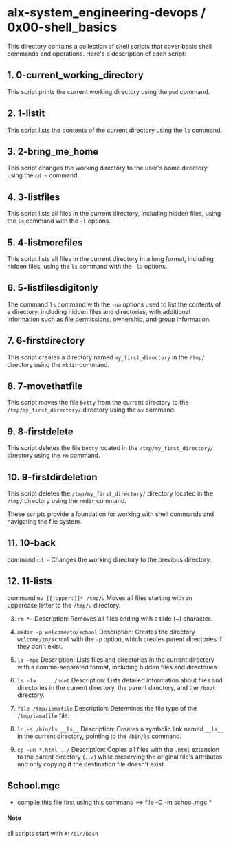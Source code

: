 # alx-system_engineering-devops / 0x00-shell_basics

This directory contains a collection of shell scripts that cover basic shell commands and operations. Here's a description of each script:

## 1. 0-current_working_directory

This script prints the current working directory using the `pwd` command.

## 2. 1-listit

This script lists the contents of the current directory using the `ls` command.

## 3. 2-bring_me_home

This script changes the working directory to the user's home directory using the `cd ~` command.

## 4. 3-listfiles

This script lists all files in the current directory, including hidden files, using the `ls` command with the `-l` options.

## 5. 4-listmorefiles

This script lists all files in the current directory in a long format, including hidden files, using the `ls` command with the `-la` options.

## 6. 5-listfilesdigitonly

The command  `ls` command with the `-na` options used to list the contents of a directory, including hidden files and directories, with additional information such as file permissions, ownership, and group information. 

## 7. 6-firstdirectory

This script creates a directory named `my_first_directory` in the `/tmp/` directory using the `mkdir` command.

## 8. 7-movethatfile

This script moves the file `betty` from the current directory to the `/tmp/my_first_directory/` directory using the `mv` command.

## 9. 8-firstdelete

This script deletes the file `betty` located in the `/tmp/my_first_directory/` directory using the `rm` command.

## 10. 9-firstdirdeletion

This script deletes the `/tmp/my_first_directory/` directory located in the `/tmp/` directory using the `rmdir` command.

These scripts provide a foundation for working with shell commands and navigating the file system.

## 11. 10-back
 command `cd -` Changes the working directory to the previous directory.
   
## 12. 11-lists
command `mv [[:upper:]]* /tmp/u` Moves all files starting with an uppercase letter to the `/tmp/u` directory.
   
3. `rm *~`
   Description: Removes all files ending with a tilde (~) character.
   
4. `mkdir -p welcome/to/school`
   Description: Creates the directory `welcome/to/school` with the `-p` option, which creates parent directories if they don't exist.
   
5. `ls -mpa`
   Description: Lists files and directories in the current directory with a comma-separated format, including hidden files and directories.
   
6. `ls -la . .. /boot`
   Description: Lists detailed information about files and directories in the current directory, the parent directory, and the `/boot` directory.
   
7. `file /tmp/iamafile`
   Description: Determines the file type of the `/tmp/iamafile` file.
   
8. `ln -s /bin/ls __ls__`
   Description: Creates a symbolic link named `__ls__` in the current directory, pointing to the `/bin/ls` command.
   
9. `cp -un *.html ../`
   Description: Copies all files with the `.html` extension to the parent directory (`../`) while preserving the original file's attributes and only copying if the destination file doesn't exist.

## School.mgc
* compile this file first using this command  ==> file -C -m school.mgc *

#### Note 
all scripts start with `#!/bin/bash`
